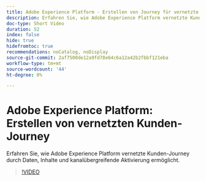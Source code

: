 ```yaml
---
title: Adobe Experience Platform - Erstellen von Journey für vernetzte Kunden
description: Erfahren Sie, wie Adobe Experience Platform vernetzte Kunden-Journey durch Daten, Inhalte und kanalübergreifende Aktivierung ermöglicht.
doc-type: Short Video
duration: 52
index: false
hide: true
hidefromtoc: true
recommendations: noCatalog, noDisplay
source-git-commit: 2af7500de12a9fd78e64c6a12a42b2fbbf121eba
workflow-type: tm+mt
source-wordcount: '44'
ht-degree: 0%

---
```



# Adobe Experience Platform: Erstellen von vernetzten Kunden-Journey

Erfahren Sie, wie Adobe Experience Platform vernetzte Kunden-Journey durch Daten, Inhalte und kanalübergreifende Aktivierung ermöglicht.

<!-- 62_S655_3442541_51_adobe-experience-platform-building-connected-customer-journeys -->
>[!VIDEO](https://video.tv.adobe.com/v/3458326/?learn=on&enablevpops=true)
